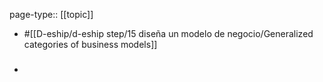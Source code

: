 page-type:: [[topic]]

- #[[D-eship/d-eship step/15 diseña un modelo de negocio/Generalized categories of business models]]

- ### 



